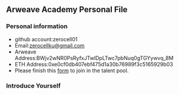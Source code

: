 ## Arweave Academy Personal File

### Personal information

- github account:zerocell01
- Email:zerocellku@gmail.com
- Arweave Address:BWjv2wNR0PsRyfxJTwlDpLTwc7pbNuq0gTGYywvq_8M
- ETH Address:0xe0cf0db407ebf475d1a30b76989f3c5165929b03
- Please finish this [form](https://docs.google.com/forms/d/e/1FAIpQLSfWA5fIIcBgmRppm3jNz5vmf9Mai_QMVil-2pO4r7YKn_Zhtw/viewform?usp=sf_link) to join in the talent pool.

### Introduce Yourself
